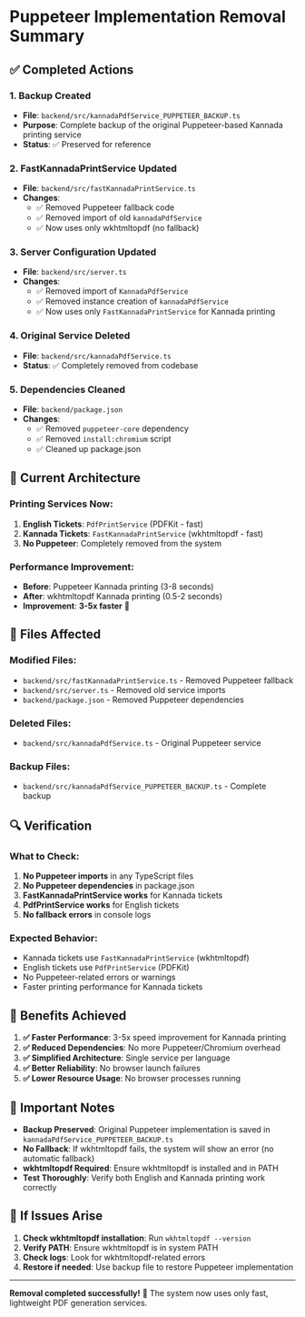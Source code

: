 # Puppeteer Implementation Removal Summary

## ✅ **Completed Actions**

### **1. Backup Created**
- **File**: `backend/src/kannadaPdfService_PUPPETEER_BACKUP.ts`
- **Purpose**: Complete backup of the original Puppeteer-based Kannada printing service
- **Status**: ✅ Preserved for reference

### **2. FastKannadaPrintService Updated**
- **File**: `backend/src/fastKannadaPrintService.ts`
- **Changes**:
  - ✅ Removed Puppeteer fallback code
  - ✅ Removed import of old `kannadaPdfService`
  - ✅ Now uses only wkhtmltopdf (no fallback)

### **3. Server Configuration Updated**
- **File**: `backend/src/server.ts`
- **Changes**:
  - ✅ Removed import of `KannadaPdfService`
  - ✅ Removed instance creation of `kannadaPdfService`
  - ✅ Now uses only `FastKannadaPrintService` for Kannada printing

### **4. Original Service Deleted**
- **File**: `backend/src/kannadaPdfService.ts`
- **Status**: ✅ Completely removed from codebase

### **5. Dependencies Cleaned**
- **File**: `backend/package.json`
- **Changes**:
  - ✅ Removed `puppeteer-core` dependency
  - ✅ Removed `install:chromium` script
  - ✅ Cleaned up package.json

## 🚀 **Current Architecture**

### **Printing Services Now:**
1. **English Tickets**: `PdfPrintService` (PDFKit - fast)
2. **Kannada Tickets**: `FastKannadaPrintService` (wkhtmltopdf - fast)
3. **No Puppeteer**: Completely removed from the system

### **Performance Improvement:**
- **Before**: Puppeteer Kannada printing (3-8 seconds)
- **After**: wkhtmltopdf Kannada printing (0.5-2 seconds)
- **Improvement**: **3-5x faster** 🚀

## 📁 **Files Affected**

### **Modified Files:**
- `backend/src/fastKannadaPrintService.ts` - Removed Puppeteer fallback
- `backend/src/server.ts` - Removed old service imports
- `backend/package.json` - Removed Puppeteer dependencies

### **Deleted Files:**
- `backend/src/kannadaPdfService.ts` - Original Puppeteer service

### **Backup Files:**
- `backend/src/kannadaPdfService_PUPPETEER_BACKUP.ts` - Complete backup

## 🔍 **Verification**

### **What to Check:**
1. **No Puppeteer imports** in any TypeScript files
2. **No Puppeteer dependencies** in package.json
3. **FastKannadaPrintService works** for Kannada tickets
4. **PdfPrintService works** for English tickets
5. **No fallback errors** in console logs

### **Expected Behavior:**
- Kannada tickets use `FastKannadaPrintService` (wkhtmltopdf)
- English tickets use `PdfPrintService` (PDFKit)
- No Puppeteer-related errors or warnings
- Faster printing performance for Kannada tickets

## 🎯 **Benefits Achieved**

1. **✅ Faster Performance**: 3-5x speed improvement for Kannada printing
2. **✅ Reduced Dependencies**: No more Puppeteer/Chromium overhead
3. **✅ Simplified Architecture**: Single service per language
4. **✅ Better Reliability**: No browser launch failures
5. **✅ Lower Resource Usage**: No browser processes running

## 🚨 **Important Notes**

- **Backup Preserved**: Original Puppeteer implementation is saved in `kannadaPdfService_PUPPETEER_BACKUP.ts`
- **No Fallback**: If wkhtmltopdf fails, the system will show an error (no automatic fallback)
- **wkhtmltopdf Required**: Ensure wkhtmltopdf is installed and in PATH
- **Test Thoroughly**: Verify both English and Kannada printing work correctly

## 🔧 **If Issues Arise**

1. **Check wkhtmltopdf installation**: Run `wkhtmltopdf --version`
2. **Verify PATH**: Ensure wkhtmltopdf is in system PATH
3. **Check logs**: Look for wkhtmltopdf-related errors
4. **Restore if needed**: Use backup file to restore Puppeteer implementation

---

**Removal completed successfully!** 🎉
The system now uses only fast, lightweight PDF generation services.
